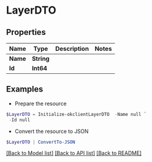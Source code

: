 # LayerDTO
## Properties

Name | Type | Description | Notes
------------ | ------------- | ------------- | -------------
**Name** | **String** |  | 
**Id** | **Int64** |  | 

## Examples

- Prepare the resource
```powershell
$LayerDTO = Initialize-okclientLayerDTO  -Name null `
 -Id null
```

- Convert the resource to JSON
```powershell
$LayerDTO | ConvertTo-JSON
```

[[Back to Model list]](../README.md#documentation-for-models) [[Back to API list]](../README.md#documentation-for-api-endpoints) [[Back to README]](../README.md)

